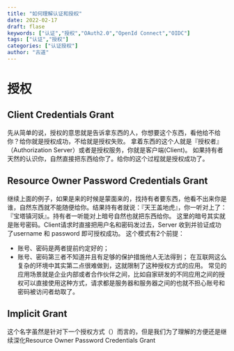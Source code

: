```yaml
---
title: "如何理解认证和授权"
date: 2022-02-17
draft: flase
keywords: ["认证","授权","OAuth2.0","OpenId Connect","OIDC"]
tags: ["认证","授权"]
categories: ["认证授权"]
author: "古道" 
---
```

# 授权
## Client Credentials Grant
先从简单的说，授权的意思就是告诉拿东西的人，你想要这个东西，看他给不给你？给你就是授权成功，不给就是授权失败。
拿着东西的这个人就是『授权者』（Authorization Server）或者是授权服务，你就是客户端(Client)。
如果持有者天然的认识你，自然直接把东西给你了。给你的这个过程就是授权成功了。
## Resource Owner Password Credentials Grant
继续上面的例子，如果是来的时候是蒙面来的，找持有者要东西，他看不出来你是谁，自然东西就不能随便给你。结果持有者就说：『天王盖地虎』，你一听对上了：『宝塔镇河妖』。持有者一听能对上暗号自然也就把东西给你。
这里的暗号其实就是账号密码。Client请求时直接把用户名和密码发过去，Server 收到并验证成功了username 和 password 即可授权成功。
这个模式有2个前提：
- 账号、密码是两者提前约定好的；
- 账号、密码第三者不知道并且有足够的保护措施他人无法得到；
在互联网这么复杂的环境中其实第二点很难做到，这就限制了这种授权方式的应用。
常见的应用场景就是企业内部或者合作伙伴之间，比如自家研发的不同应用之间的授权可以直接使用这种方式，请求都是服务器和服务器之间的也就不担心账号和密码被访问者劫取了。

## Implicit Grant
这个名字虽然是针对下一个授权方式（）而言的，但是我们为了理解的方便还是继续深化Resource Owner Password Credentials Grant
